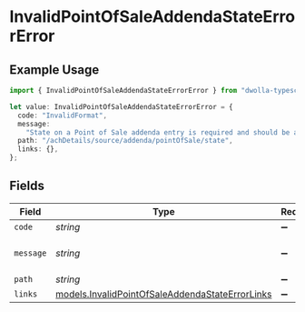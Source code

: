 # InvalidPointOfSaleAddendaStateErrorError

## Example Usage

```typescript
import { InvalidPointOfSaleAddendaStateErrorError } from "dwolla-typescript";

let value: InvalidPointOfSaleAddendaStateErrorError = {
  code: "InvalidFormat",
  message:
    "State on a Point of Sale addenda entry is required and should be a valid 2-letter abbreviation.",
  path: "/achDetails/source/addenda/pointOfSale/state",
  links: {},
};
```

## Fields

| Field                                                                                                    | Type                                                                                                     | Required                                                                                                 | Description                                                                                              | Example                                                                                                  |
| -------------------------------------------------------------------------------------------------------- | -------------------------------------------------------------------------------------------------------- | -------------------------------------------------------------------------------------------------------- | -------------------------------------------------------------------------------------------------------- | -------------------------------------------------------------------------------------------------------- |
| `code`                                                                                                   | *string*                                                                                                 | :heavy_minus_sign:                                                                                       | N/A                                                                                                      | InvalidFormat                                                                                            |
| `message`                                                                                                | *string*                                                                                                 | :heavy_minus_sign:                                                                                       | N/A                                                                                                      | State on a Point of Sale addenda entry is required and should be a valid 2-letter abbreviation.          |
| `path`                                                                                                   | *string*                                                                                                 | :heavy_minus_sign:                                                                                       | N/A                                                                                                      | /achDetails/source/addenda/pointOfSale/state                                                             |
| `links`                                                                                                  | [models.InvalidPointOfSaleAddendaStateErrorLinks](../models/invalidpointofsaleaddendastateerrorlinks.md) | :heavy_minus_sign:                                                                                       | N/A                                                                                                      | {}                                                                                                       |
